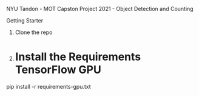 NYU Tandon - MOT Capston Project 2021 - Object Detection and Counting

Getting Starter

1. Clone the repo
2. # Install the Requirements TensorFlow GPU
pip install -r requirements-gpu.txt
